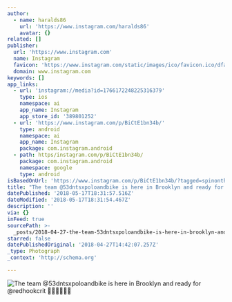 ```yaml
---
author:
  - name: haralds86
    url: 'https://www.instagram.com/haralds86'
    avatar: {}
related: []
publisher:
  url: 'https://www.instagram.com'
  name: Instagram
  favicon: 'https://www.instagram.com/static/images/ico/favicon.ico/dfa85bb1fd63.ico'
  domain: www.instagram.com
keywords: []
app_links:
  - url: 'instagram://media?id=1766172248225316379'
    type: ios
    namespace: ai
    app_name: Instagram
    app_store_id: '389801252'
  - url: 'https://www.instagram.com/p/BiCtE1bn34b/'
    type: android
    namespace: ai
    app_name: Instagram
    package: com.instagram.android
  - path: https/instagram.com/p/BiCtE1bn34b/
    package: com.instagram.android
    namespace: google
    type: android
isBasedOnUrl: 'https://www.instagram.com/p/BiCtE1bn34b/?tagged=spinonthese'
title: "The team @53dntsxpoloandbike is here in Brooklyn and ready for @redhookcrit \uD83C\uDDEA\uD83C\uDDF8\uD83C\uDDF1\uD83C\uDDFB\uD83C\uDDFA\uD83C\uDDF8"
datePublished: '2018-05-17T18:31:57.516Z'
dateModified: '2018-05-17T18:31:54.467Z'
description: ''
via: {}
inFeed: true
sourcePath: >-
  _posts/2018-04-27-the-team-53dntsxpoloandbike-is-here-in-brooklyn-and-ready-f.md
starred: false
datePublishedOriginal: '2018-04-27T14:42:07.257Z'
_type: Photograph
_context: 'http://schema.org'

---
```

![The team @53dntsxpoloandbike is here in Brooklyn and ready for @redhookcrit ](https://scontent-iad3-1.cdninstagram.com/vp/4cc096e9b0fbf1b1fb43bf22923d79c3/5B80853C/t51.2885-15/e35/30855255_364842870667720_8052532023178297344_n.jpg)